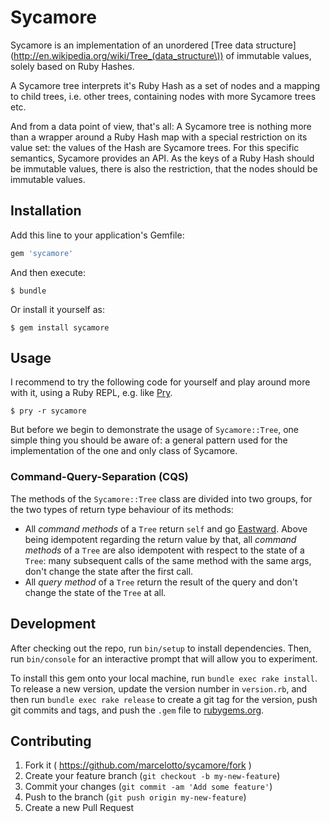 # Sycamore

Sycamore is an implementation of an unordered [Tree data structure](http://en.wikipedia.org/wiki/Tree_(data_structure\)) of immutable values, solely based on Ruby Hashes.

A Sycamore tree interprets it's Ruby Hash as a set of nodes and a mapping to child trees, i.e. other trees, containing nodes with more Sycamore trees etc. 

And from a data point of view, that's all: A Sycamore tree is nothing more than a wrapper around a Ruby Hash map with a special restriction on its value set: the values of the Hash are Sycamore trees. For this specific semantics, Sycamore provides an API. As the keys of a Ruby Hash should be immutable values, there is also the restriction, that the nodes should be immutable values. 



## Installation

Add this line to your application's Gemfile:

```ruby
gem 'sycamore'
```

And then execute:

    $ bundle

Or install it yourself as:

    $ gem install sycamore


## Usage

I recommend to try the following code for yourself and play around more with it, using a Ruby REPL, e.g. like [Pry](http://pryrepl.org).

    $ pry -r sycamore

But before we begin to demonstrate the usage of `Sycamore::Tree`, one simple thing you should be aware of: a general pattern used for the implementation of the one and only class of Sycamore.


### Command-Query-Separation (CQS)

The methods of the `Sycamore::Tree` class are divided into two groups, for the two types of return type behaviour of its methods:

- All _command methods_ of a `Tree` return `self` and go [Eastward](). Above being idempotent regarding the return value by that, all _command methods_ of a `Tree` are also idempotent with respect to the state of a `Tree`: many subsequent calls of the same method with the same args, don't change the state after the first call.
- All _query method_ of a `Tree` return the result of the query and don't change the state of the `Tree` at all.



## Development

After checking out the repo, run `bin/setup` to install dependencies. Then, run `bin/console` for an interactive prompt that will allow you to experiment.

To install this gem onto your local machine, run `bundle exec rake install`. To release a new version, update the version number in `version.rb`, and then run `bundle exec rake release` to create a git tag for the version, push git commits and tags, and push the `.gem` file to [rubygems.org](https://rubygems.org).

## Contributing


1. Fork it ( https://github.com/marcelotto/sycamore/fork )
2. Create your feature branch (`git checkout -b my-new-feature`)
3. Commit your changes (`git commit -am 'Add some feature'`)
4. Push to the branch (`git push origin my-new-feature`)
5. Create a new Pull Request
